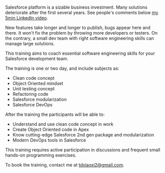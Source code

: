 Salesforce platform is a sizable business investment.
Many solutions deteriorate after the first several years. See people's comments below [my 5min LinkedIn video](https://www.linkedin.com/posts/xixiaofinland_salesforce-salesforcedeveloper-softwareengineer-activity-7086412746170261504-_KLr).

New features take longer and longer to publish, bugs appear here and there. 
It won't fix the problem by throwing more developers or testers. 
On the contrary, a small dev team with right software engineering skills can
manage large solutions.

This training aims to coach essential software engineering skills for
your Salesforce development team.

The training is one or two day, and include subjects as:

- Clean code concept
- Object Oriented mindset
- Unit testing concept 
- Refactoring code
- Salesforce modularization
- Salesforce DevOps

After the training the participants will be able to:

- Understand and use clean code concept in work
- Create Object Oriented code in Apex
- Know cutting-edge Salesforce 2nd gen package and modularization
- Modern DevOps tools in Salesforce

This training requires active participation in discussions and frequent small
hands-on programming exercises.

To book the training, contact me at tdxiaoxi2@gmail.com.
